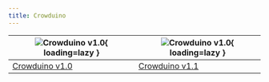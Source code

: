 ```yaml
---
title: Crowduino
---
```


| ![Crowduino v1.0](https://wiki.elecrow.com/images/thumb/5/5b/Crowduino.jpg/200px-Crowduino.jpg){ loading=lazy } | ![Crowduino v1.0](https://wiki.elecrow.com/images/thumb/5/5b/Crowduino.jpg/200px-Crowduino.jpg){ loading=lazy } |
|---|---|
| [Crowduino v1.0](./Crowduino-v1.0.md "Crowduino v1.0") | [Crowduino v1.1](./Crowduino-v1.1.md "Crowduino v1.1") |